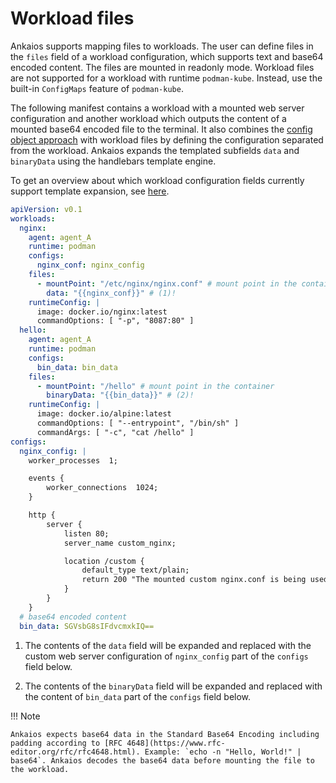 # Workload files

Ankaios supports mapping files to workloads. The user can define files in the `files` field of a workload configuration, which supports text and base64 encoded content. The files are mounted in readonly mode. Workload files are not supported for a workload with runtime `podman-kube`. Instead, use the built-in `ConfigMaps` feature of `podman-kube`.

The following manifest contains a workload with a mounted web server configuration and another workload which outputs the content of a mounted base64 encoded file to the terminal. It also combines the [config object approach](config-objects.md) with workload files by defining the configuration separated from the workload. Ankaios expands the templated subfields `data` and `binaryData` using the handlebars template engine.

To get an overview about which workload configuration fields currently support template expansion, see [here](config-objects.md).

```yaml linenums="1" hl_lines="8-10 19-21"
apiVersion: v0.1
workloads:
  nginx:
    agent: agent_A
    runtime: podman
    configs:
      nginx_conf: nginx_config
    files:
      - mountPoint: "/etc/nginx/nginx.conf" # mount point in the container
        data: "{{nginx_conf}}" # (1)!
    runtimeConfig: |
      image: docker.io/nginx:latest
      commandOptions: [ "-p", "8087:80" ]
  hello:
    agent: agent_A
    runtime: podman
    configs:
      bin_data: bin_data
    files:
      - mountPoint: "/hello" # mount point in the container
        binaryData: "{{bin_data}}" # (2)!
    runtimeConfig: |
      image: docker.io/alpine:latest
      commandOptions: [ "--entrypoint", "/bin/sh" ]
      commandArgs: [ "-c", "cat /hello" ]
configs:
  nginx_config: |
    worker_processes  1;

    events {
        worker_connections  1024;
    }

    http {
        server {
            listen 80;
            server_name custom_nginx;

            location /custom {
                default_type text/plain;
                return 200 "The mounted custom nginx.conf is being used!\n";
            }
        }
    }
  # base64 encoded content
  bin_data: SGVsbG8sIFdvcmxkIQ==
```

1. The contents of the `data` field will be expanded and replaced with the custom web server configuration of `nginx_config` part of the `configs` field below.

2. The contents of the `binaryData` field will be expanded and replaced with the content of `bin_data` part of the `configs` field below.

!!! Note

    Ankaios expects base64 data in the Standard Base64 Encoding including padding according to [RFC 4648](https://www.rfc-editor.org/rfc/rfc4648.html). Example: `echo -n "Hello, World!" | base64`. Ankaios decodes the base64 data before mounting the file to the workload.
